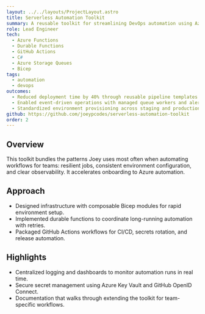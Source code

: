 ```yaml
---
layout: ../../layouts/ProjectLayout.astro
title: Serverless Automation Toolkit
summary: A reusable toolkit for streamlining DevOps automation using Azure Functions, durable workflows, and GitHub Actions integrations.
role: Lead Engineer
tech:
  - Azure Functions
  - Durable Functions
  - GitHub Actions
  - C#
  - Azure Storage Queues
  - Bicep
tags:
  - automation
  - devops
outcomes:
  - Reduced deployment time by 40% through reusable pipeline templates.
  - Enabled event-driven operations with managed queue workers and alerts.
  - Standardized environment provisioning across staging and production.
github: https://github.com/joeypcodes/serverless-automation-toolkit
order: 2
---
```


## Overview

This toolkit bundles the patterns Joey uses most often when automating workflows for teams: resilient jobs, consistent environment configuration, and clear observability. It accelerates onboarding to Azure automation.

## Approach

- Designed infrastructure with composable Bicep modules for rapid environment setup.
- Implemented durable functions to coordinate long-running automation with retries.
- Packaged GitHub Actions workflows for CI/CD, secrets rotation, and release automation.

## Highlights

- Centralized logging and dashboards to monitor automation runs in real time.
- Secure secret management using Azure Key Vault and GitHub OpenID Connect.
- Documentation that walks through extending the toolkit for team-specific workflows.
